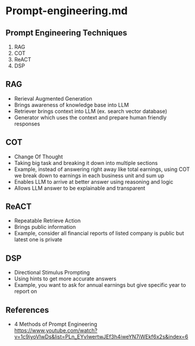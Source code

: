 # Prompt-engineering.md

## Prompt Engineering Techniques
1. RAG
2. COT
3. ReACT
4. DSP

## RAG
- Rerieval Augmented Generation
- Brings awareness of knowledge base into LLM
- Retriever brings context into LLM (ex. search vector database)
- Generator which uses the context and prepare human friendly responses

## COT
- Change Of Thought
- Taking big task and breaking it down into multiple sections
- Example, instead of answering right away like total earnings, using COT we break down to earnings in each business unit and sum up
- Enables LLM to arrive at better answer using reasoning and logic
- Allows LLM answer to be explainable and transparent

## ReACT
- Repeatable Retrieve Action
- Brings public information
- Example, consider all financial reports of listed company is public but latest one is private

## DSP
- Directional Stimulus Prompting
- Using hints to get more accurate answers
- Example, you want to ask for annual earnings but give specific year to report on

## References
- 4 Methods of Prompt Engineering<br>
https://www.youtube.com/watch?v=1c9iyoVIwDs&list=PLn_EYvIwertwJEf3h4iweYN7iWEkf6x2s&index=6

